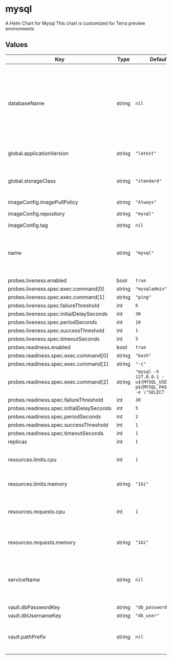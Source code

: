 # mysql

A Helm Chart for Mysql
This chart is customized for Terra preview environments

## Values

| Key | Type | Default | Description |
|-----|------|---------|-------------|
| databaseName | string | `nil` | name of a default database that the service expects (if any) i.e. a new leonardo instance expects a 'leonardo' database to already exist |
| global.applicationVersion | string | `"latest"` | What version of mysql to deploy |
| global.storageClass | string | `"standard"` | Storage class to use when provisioning persistent disks |
| imageConfig.imagePullPolicy | string | `"Always"` |  |
| imageConfig.repository | string | `"mysql"` | Image repository |
| imageConfig.tag | string | `nil` | Image tag. |
| name | string | `"mysql"` | A name for the statefulset that will be substituted into resource definitions |
| probes.liveness.enabled | bool | `true` |  |
| probes.liveness.spec.exec.command[0] | string | `"mysqladmin"` |  |
| probes.liveness.spec.exec.command[1] | string | `"ping"` |  |
| probes.liveness.spec.failureThreshold | int | `6` |  |
| probes.liveness.spec.initialDelaySeconds | int | `30` |  |
| probes.liveness.spec.periodSeconds | int | `10` |  |
| probes.liveness.spec.successThreshold | int | `1` |  |
| probes.liveness.spec.timeoutSeconds | int | `5` |  |
| probes.readiness.enabled | bool | `true` |  |
| probes.readiness.spec.exec.command[0] | string | `"bash"` |  |
| probes.readiness.spec.exec.command[1] | string | `"-c"` |  |
| probes.readiness.spec.exec.command[2] | string | `"mysql -h 127.0.0.1 -u${MYSQL_USER} -p${MYSQL_PASSWORD} -e \"SELECT 1\""` |  |
| probes.readiness.spec.failureThreshold | int | `30` |  |
| probes.readiness.spec.initialDelaySeconds | int | `5` |  |
| probes.readiness.spec.periodSeconds | int | `2` |  |
| probes.readiness.spec.successThreshold | int | `1` |  |
| probes.readiness.spec.timeoutSeconds | int | `1` |  |
| replicas | int | `1` |  |
| resources.limits.cpu | int | `1` | Number of CPU units to limit the statefulset to |
| resources.limits.memory | string | `"1Gi"` | Memory to limit the statefulset to |
| resources.requests.cpu | int | `1` | Number of CPU units to request for the statefulset |
| resources.requests.memory | string | `"1Gi"` | Memory to request for the statefulset |
| serviceName | string | `nil` | name of the terra service for which this mysql is for, i.e. leonardo. required, no default |
| vault.dbPasswordKey | string | `"db_password"` |  |
| vault.dbUsernameKey | string | `"db_user"` |  |
| vault.pathPrefix | string | `nil` | Vault path prefix for secrets. Required if vault.enabled. |
